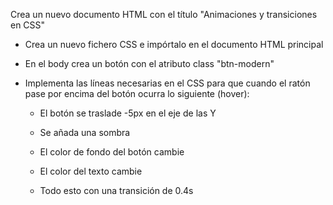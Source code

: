 Crea un nuevo documento HTML con el título "Animaciones y transiciones en CSS"

- Crea un nuevo fichero CSS e impórtalo en el documento HTML principal

- En el body crea un botón con el atributo class "btn-modern"

- Implementa las líneas necesarias en el CSS para que cuando el ratón pase por encima del botón ocurra lo siguiente (hover):

    * El botón se traslade -5px en el eje de las Y

    * Se añada una sombra

    * El color de fondo del botón cambie

    * El color del texto cambie

    * Todo esto con una transición de 0.4s